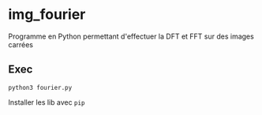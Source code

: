 # img_fourier
Programme en Python permettant d'effectuer la DFT et FFT sur des images carrées

## Exec
`python3 fourier.py`

Installer les lib avec `pip`
